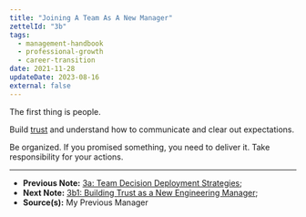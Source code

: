 ```yaml
---
title: "Joining A Team As A New Manager"
zettelId: "3b"
tags:
  - management-handbook
  - professional-growth
  - career-transition
date: 2021-11-28
updateDate: 2023-08-16
external: false
---
```


The first thing is people.

Build [trust](/notes/3b1/) and understand how to communicate and clear out expectations.

Be organized. If you promised something, you need to deliver it. Take responsibility for your actions.

---

- **Previous Note:** [3a: Team Decision Deployment Strategies](/notes/3a/);
- **Next Note:** [3b1: Building Trust as a New Engineering Manager](/notes/3b1/);
- **Source(s):** My Previous Manager
